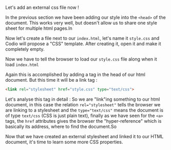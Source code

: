 Let's add an external css file now !

In the previous section we have been adding our style into the `<head>` of the document. This works very well, but doesn't allow us to share one style sheet for multiple html pages.In

Now let's create a file next to our `index.html`, let's name it `style.css` and Codio will propose a "CSS" template. After creating it, open it and make it completely empty.

Now we have to tell the browser to load our `style.css` file along when it load `index.html`

Again this is accomplished by adding a tag in the head of our html document. But this time it will be a link tag :

```html
<link rel="stylesheet" href="style.css" type="text/css">
```

Let's analyse this tag in detail :
So we are "link"ing something to our html document, in this case the relation `rel="stylesheet"` tells the browser we are linking to a stylesheet and the `type="text/css"` means the document is of type `text/css` (CSS is just plain text), finally as we have seen for the `<a>` tags, the `href` attributes gives the browser the "hyper-reference" which is basically its address, where to find the document.So

Now that we have created an external stylesheet and linked it to our HTML document, it's time to learn some more CSS properties.





